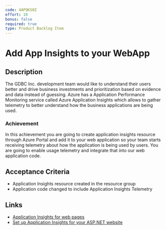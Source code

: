 ```yaml
---
code: 4APQKS0Z
effort: 10
bonus: false
required: true
type: Product Backlog Item 
---
```

# Add App Insights to your WebApp #

## Description ##

The GDBC Inc. development team would like to understand their users better and drive business investments and prioritization based on evidence and data instead of guessing. Azure has a Application Performance Monitoring service called Azure Application Insights which allows to gather telemetry to better understand how the business applications are being used.

### Achievement ###
In this achievement you are going to create application insights resource through Azure Portal and add it to your web application so your team starts receiving telemetry about how the application is being used by users. You are going to enable usage telemetry and integrate that into our web application code.

## Acceptance Criteria ##
* Application Insights resource created in the resource group
* Application code changed to include Application Insights Telemetry 

## Links ##
* [Application Insights for web pages](https://docs.microsoft.com/en-us/azure/application-insights/app-insights-javascript)
* [Set up Application Insights for your ASP.NET website](https://docs.microsoft.com/en-us/azure/application-insights/app-insights-asp-net)
